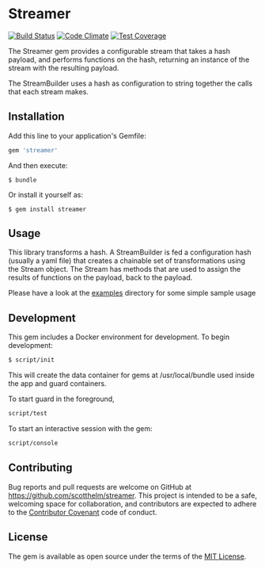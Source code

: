 # Streamer

[![Build Status](https://travis-ci.org/scotthelm/streamer.svg?branch=master)](https://travis-ci.org/scotthelm/streamer)
[![Code Climate](https://codeclimate.com/github/scotthelm/streamer/badges/gpa.svg)](https://codeclimate.com/github/scotthelm/streamer)
[![Test Coverage](https://codeclimate.com/github/scotthelm/streamer/badges/coverage.svg)](https://codeclimate.com/github/scotthelm/streamer/coverage)

The Streamer gem provides a configurable stream that takes a hash payload, and
performs functions on the hash, returning an instance of the stream with the
resulting payload.

The StreamBuilder uses a hash as configuration to string together the calls
that each stream makes.

## Installation

Add this line to your application's Gemfile:

```ruby
gem 'streamer'
```

And then execute:

    $ bundle

Or install it yourself as:

    $ gem install streamer

## Usage

This library transforms a hash. A StreamBuilder is fed a configuration hash
(usually a yaml file) that creates a chainable set of transformations using
the Stream object. The Stream has methods that are used to assign the results
of functions on the payload, back to the payload.

Please have a look at the [examples](./examples) directory for some simple
sample usage

## Development
This gem includes a Docker environment for development. To begin development:

```bash
$ script/init
```

This will create the data container for gems at /usr/local/bundle used inside
the app and guard containers.

To start guard in the foreground, 

```bash
script/test
```

To start an interactive session with the gem:

```bash
script/console
```

## Contributing

Bug reports and pull requests are welcome on GitHub at
https://github.com/scotthelm/streamer. This project is intended to be a safe,
welcoming space for collaboration, and contributors are expected to adhere to
the [Contributor Covenant](http://contributor-covenant.org) code of conduct.

## License

The gem is available as open source under the terms of the
[MIT License](http://opensource.org/licenses/MIT).

